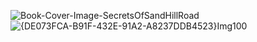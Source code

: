 ![Book-Cover-Image-SecretsOfSandHillRoad](https://user-images.githubusercontent.com/19508013/230139396-601ee2e5-8669-415a-831e-26e989e3f652.png)
![{DE073FCA-B91F-432E-91A2-A8237DDB4523}Img100](https://user-images.githubusercontent.com/19508013/230140490-9d0a1ff3-c5c3-4c76-865a-bdc336d6ca2a.jpg)
